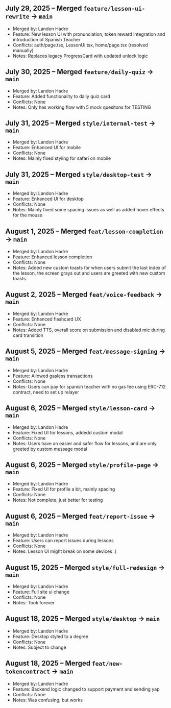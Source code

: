 ## July 29, 2025 – Merged `feature/lesson-ui-rewrite` → `main`

- Merged by: Landon Hadre
- Feature: New lesson UI with pronunciation, token reward integration and introduction of Spanish Teacher
- Conflicts: auth/page.tsx, LessonUi.tsx, home/page.tsx (resolved manually)
- Notes: Replaces legacy ProgressCard with updated unlock logic

## July 30, 2025 – Merged `feature/daily-quiz` → `main`

- Merged by: Landon Hadre
- Feature: Added functionality to daily quiz card
- Conflicts: None
- Notes: Only has working flow with 5 mock quesitons for TESTING

## July 31, 2025 – Merged `style/internal-test` → `main`

- Merged by: Landon Hadre
- Feature: Enhanced UI for mobile
- Conflicts: None
- Notes: Mainly fixed styling for safari on mobile

## July 31, 2025 – Merged `style/desktop-test` → `main`

- Merged by: Landon Hadre
- Feature: Enhanced UI for desktop
- Conflicts: None
- Notes: Mainly fixed some spacing issues as well as added hover effects for the mouse

## August 1, 2025 – Merged `feat/lesson-completion` → `main`

- Merged by: Landon Hadre
- Feature: Enhanced lesson completion
- Conflicts: None
- Notes: Added new custom toasts for when users submit the last index of the lesson, the screen grays out and users are greeted with new custom toasts.

## August 2, 2025 – Merged `feat/voice-feedback` → `main`

- Merged by: Landon Hadre
- Feature: Enhanced flashcard UX
- Conflicts: None
- Notes: Added TTS, overall score on submission and disabled mic during card transition

## August 5, 2025 – Merged `feat/message-signing` → `main`

- Merged by: Landon Hadre
- Feature: Allowed gasless transactions
- Conflicts: None
- Notes: Users can pay for spanish teacher with no gas fee using ERC-712 contract, need to set up relayer

## August 6, 2025 – Merged `style/lesson-card` → `main`

- Merged by: Landon Hadre
- Feature: Fixed UI for lessons, addedd custom modal
- Conflicts: None
- Notes: Users have an easier and safer flow for lessons, and are only greeted by custom message modal

## August 6, 2025 – Merged `style/profile-page` → `main`

- Merged by: Landon Hadre
- Feature: Fixed UI for profile a bit, mainly spacing
- Conflicts: None
- Notes: Not complete, just better for testing

## August 6, 2025 – Merged `feat/report-issue` → `main`

- Merged by: Landon Hadre
- Feature: Users can report issues during lessons
- Conflicts: None
- Notes: Lesson UI might break on some devices :(
## August 15, 2025 – Merged `style/full-redesign` → `main`

- Merged by: Landon Hadre
- Feature: Full site ui change
- Conflicts: None
- Notes: Took forever

## August 18, 2025 – Merged `style/desktop` → `main`

- Merged by: Landon Hadre
- Feature: Desktop styled to a degree
- Conflicts: None
- Notes: Subject to change

## August 18, 2025 – Merged `feat/new-tokencontract` → `main`

- Merged by: Landon Hadre
- Feature: Backend logic changed to support payment and sending yap
- Conflicts: None
- Notes: Was confusing, but works
